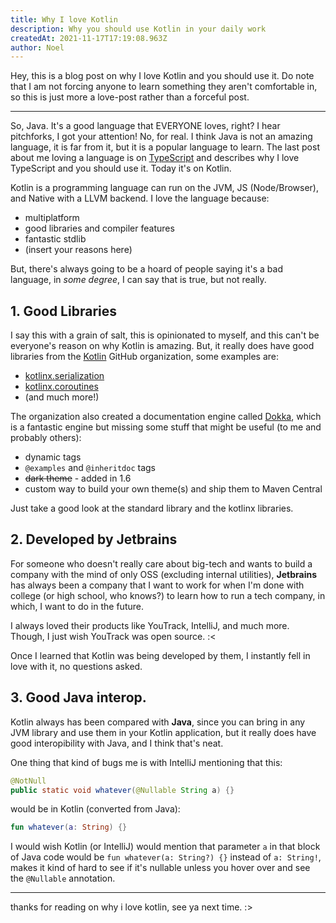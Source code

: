 ```yaml
---
title: Why I love Kotlin
description: Why you should use Kotlin in your daily work
createdAt: 2021-11-17T17:19:08.963Z
author: Noel
---
```


Hey, this is a blog post on why I love Kotlin and you should use it. Do note that I am not forcing anyone to learn something they aren't comfortable
in, so this is just more a love-post rather than a forceful post.

---

So, Java. It's a good language that EVERYONE loves, right? I hear pitchforks, I got your attention! No, for real. I think Java is not an amazing language,
it is far from it, but it is a popular language to learn. The last post about me loving a language is on [TypeScript](https://b.floof.gay/post/why-i-love-typescript)
and describes why I love TypeScript and you should use it. Today it's on Kotlin.

Kotlin is a programming language can run on the JVM, JS (Node/Browser), and Native with a LLVM backend. I love the language because:

- multiplatform
- good libraries and compiler features
- fantastic stdlib
- (insert your reasons here)

But, there's always going to be a hoard of people saying it's a bad language, in _some degree_, I can say that is true, but not really.

## 1. Good Libraries

I say this with a grain of salt, this is opinionated to myself, and this can't be everyone's reason on why Kotlin is amazing. But, it really
does have good libraries from the [Kotlin](https://github.com/Kotlin) GitHub organization, some examples are:

- [kotlinx.serialization](https://github.com/Kotlin/kotlinx.serialization)
- [kotlinx.coroutines](https://github.com/Kotlin/kotlinx.coroutines)
- (and much more!)

The organization also created a documentation engine called [Dokka](https://github.com/Kotlin/Dokka), which is a fantastic engine but missing some stuff
that might be useful (to me and probably others):

- dynamic tags
- `@examples` and `@inheritdoc` tags
- ~~dark theme~~ - added in 1.6
- custom way to build your own theme(s) and ship them to Maven Central

Just take a good look at the standard library and the kotlinx libraries.

## 2. Developed by Jetbrains

For someone who doesn't really care about big-tech and wants to build a company with the mind of only OSS (excluding internal utilities), **Jetbrains** has always
been a company that I want to work for when I'm done with college (or high school, who knows?) to learn how to run a tech company, in which, I want to do in the future.

I always loved their products like YouTrack, IntelliJ, and much more. Though, I just wish YouTrack was open source. :<

Once I learned that Kotlin was being developed by them, I instantly fell in love with it, no questions asked.

## 3. Good Java interop.

Kotlin always has been compared with **Java**, since you can bring in any JVM library and use them in your Kotlin application, but it really does have good
interopibility with Java, and I think that's neat.

One thing that kind of bugs me is with IntelliJ mentioning that this:

```java
@NotNull
public static void whatever(@Nullable String a) {}
```

would be in Kotlin (converted from Java):

```kotlin
fun whatever(a: String) {}
```

I would wish Kotlin (or IntelliJ) would mention that parameter `a` in that block of Java code would be `fun whatever(a: String?) {}` instead of `a: String!`,
makes it kind of hard to see if it's nullable unless you hover over and see the `@Nullable` annotation.

---

thanks for reading on why i love kotlin, see ya next time. :>
